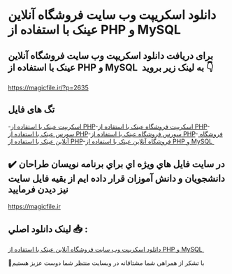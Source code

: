 # دانلود اسکریپت وب سایت فروشگاه آنلاین عینک با استفاده از PHP و MySQL 

## برای دریافت دانلود اسکریپت وب سایت فروشگاه آنلاین عینک با استفاده از PHP و MySQL  به لینک زیر بروید 👇

https://magicfile.ir/?p=2635

## تگ های فایل

-[اسکریپت عینک با استفاده از PHP](https://magicfile.ir/product/%d8%a7%d8%b3%da%a9%d8%b1%db%8c%d9%be%d8%aa-%d9%88%d8%a8-%d8%b3%d8%a7%db%8c%d8%aa-%d9%81%d8%b1%d9%88%d8%b4%da%af%d8%a7%d9%87-%d8%a2%d9%86%d9%84%d8%a7%db%8c%d9%86-%d8%b9%db%8c%d9%86%da%a9-php-mysql/)-[اسکریپت فروشگاه عینک با استفاده از PHP](https://magicfile.ir/product/%d8%a7%d8%b3%da%a9%d8%b1%db%8c%d9%be%d8%aa-%d9%88%d8%a8-%d8%b3%d8%a7%db%8c%d8%aa-%d9%81%d8%b1%d9%88%d8%b4%da%af%d8%a7%d9%87-%d8%a2%d9%86%d9%84%d8%a7%db%8c%d9%86-%d8%b9%db%8c%d9%86%da%a9-php-mysql/)-[سورس عینک با استفاده از PHP](https://magicfile.ir/product/%d8%a7%d8%b3%da%a9%d8%b1%db%8c%d9%be%d8%aa-%d9%88%d8%a8-%d8%b3%d8%a7%db%8c%d8%aa-%d9%81%d8%b1%d9%88%d8%b4%da%af%d8%a7%d9%87-%d8%a2%d9%86%d9%84%d8%a7%db%8c%d9%86-%d8%b9%db%8c%d9%86%da%a9-php-mysql/)-[سورس فروشگاه عینک با استفاده از PHP](https://magicfile.ir/product/%d8%a7%d8%b3%da%a9%d8%b1%db%8c%d9%be%d8%aa-%d9%88%d8%a8-%d8%b3%d8%a7%db%8c%d8%aa-%d9%81%d8%b1%d9%88%d8%b4%da%af%d8%a7%d9%87-%d8%a2%d9%86%d9%84%d8%a7%db%8c%d9%86-%d8%b9%db%8c%d9%86%da%a9-php-mysql/)-[ فروشگاه آنلاین عینک با استفاده از PHP](https://magicfile.ir/product/%d8%a7%d8%b3%da%a9%d8%b1%db%8c%d9%be%d8%aa-%d9%88%d8%a8-%d8%b3%d8%a7%db%8c%d8%aa-%d9%81%d8%b1%d9%88%d8%b4%da%af%d8%a7%d9%87-%d8%a2%d9%86%d9%84%d8%a7%db%8c%d9%86-%d8%b9%db%8c%d9%86%da%a9-php-mysql/)-[فروشگاه آنلاین عینک با استفاده از PHP و MySQL ](https://magicfile.ir/product/%d8%a7%d8%b3%da%a9%d8%b1%db%8c%d9%be%d8%aa-%d9%88%d8%a8-%d8%b3%d8%a7%db%8c%d8%aa-%d9%81%d8%b1%d9%88%d8%b4%da%af%d8%a7%d9%87-%d8%a2%d9%86%d9%84%d8%a7%db%8c%d9%86-%d8%b9%db%8c%d9%86%da%a9-php-mysql/)

## ✔️ در سايت فايل هاي ويژه اي براي برنامه نويسان طراحان دانشجويان و دانش آموزان قرار داده ايم از بقيه فايل سايت نيز ديدن فرماييد

https://magicfile.ir


## لينک دانلود اصلي 📥 :

[دانلود اسکریپت وب سایت فروشگاه آنلاین عینک با استفاده از PHP و MySQL ](https://magicfile.ir/product/%d8%a7%d8%b3%da%a9%d8%b1%db%8c%d9%be%d8%aa-%d9%88%d8%a8-%d8%b3%d8%a7%db%8c%d8%aa-%d9%81%d8%b1%d9%88%d8%b4%da%af%d8%a7%d9%87-%d8%a2%d9%86%d9%84%d8%a7%db%8c%d9%86-%d8%b9%db%8c%d9%86%da%a9-php-mysql/) 


🙏با تشکر از همراهي شما مشتاقانه در وبسایت منتظر شما دوست عزیز هستیم

